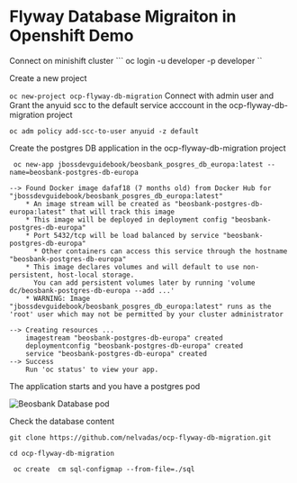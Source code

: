 # Flyway Database Migraiton in Openshift Demo

Connect on minishift cluster
``` oc login -u developer -p developer ``

Create a new project 

```oc new-project ocp-flyway-db-migration```
Connect with admin user and Grant the anyuid scc to the default service acccount in the ocp-flyway-db-migration project

```oc adm policy add-scc-to-user anyuid -z default```


Create the postgres DB application in the ocp-flyway-db-migration project
```
 oc new-app jbossdevguidebook/beosbank_posgres_db_europa:latest --name=beosbank-postgres-db-europa

--> Found Docker image dafaf18 (7 months old) from Docker Hub for "jbossdevguidebook/beosbank_posgres_db_europa:latest"
    * An image stream will be created as "beosbank-postgres-db-europa:latest" that will track this image
    * This image will be deployed in deployment config "beosbank-postgres-db-europa"
    * Port 5432/tcp will be load balanced by service "beosbank-postgres-db-europa"
      * Other containers can access this service through the hostname "beosbank-postgres-db-europa"
    * This image declares volumes and will default to use non-persistent, host-local storage.
      You can add persistent volumes later by running 'volume dc/beosbank-postgres-db-europa --add ...'
    * WARNING: Image "jbossdevguidebook/beosbank_posgres_db_europa:latest" runs as the 'root' user which may not be permitted by your cluster administrator

--> Creating resources ...
    imagestream "beosbank-postgres-db-europa" created
    deploymentconfig "beosbank-postgres-db-europa" created
    service "beosbank-postgres-db-europa" created
--> Success
    Run 'oc status' to view your app.

```
The application starts and you have a postgres pod

![Beosbank Database pod](https://github.com/nelvadas/ocp-flyway-db-migration/blob/master/beosbank-db-pod.png)

Check the database content





```git clone https://github.com/nelvadas/ocp-flyway-db-migration.git```

```cd ocp-flyway-db-migration```

``` oc create  cm sql-configmap --from-file=./sql```


